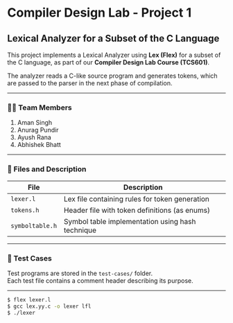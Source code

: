 # Compiler Design Lab - Project 1

## Lexical Analyzer for a Subset of the C Language

This project implements a Lexical Analyzer using **Lex (Flex)** for a subset of the C language, as part of our **Compiler Design Lab Course (TCS601)**.

The analyzer reads a C-like source program and generates tokens, which are passed to the parser in the next phase of compilation.

---

### 🧑‍💻 Team Members

1. Aman Singh  
2. Anurag Pundir  
3. Ayush Rana  
4. Abhishek Bhatt  


---

### 📂 Files and Description

| File             | Description                                         |
|------------------|-----------------------------------------------------|
| `lexer.l`        | Lex file containing rules for token generation      |
| `tokens.h`       | Header file with token definitions (as enums)       |
| `symboltable.h`  | Symbol table implementation using hash technique    |

---

### 📁 Test Cases

Test programs are stored in the `test-cases/` folder.  
Each test file contains a comment header describing its purpose.

---

```bash
$ flex lexer.l
$ gcc lex.yy.c -o lexer lfl
$ ./lexer



